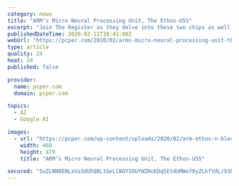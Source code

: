 ```yaml
---
category: news
title: "ARM’s Micro Neural Processing Unit, The Ethos-U55"
excerpt: "Join The Register as they delve into these two chips as well as the larger Ethos-N77 processor. Deep-learning systems destined for these low-end microNPU-powered devices can be developed in any framework as long as it is eventually exported as a TensorFlow Lite or PyTorch Mobile model."
publishedDateTime: 2020-02-11T18:41:00Z
webUrl: "https://pcper.com/2020/02/arms-micro-neural-processing-unit-the-ethos-u55/"
type: article
quality: 24
heat: 24
published: false

provider:
  name: pcper.com
  domain: pcper.com

topics:
  - AI
  - Google AI

images:
  - url: "https://pcper.com/wp-content/uploads/2020/02/arm-ethos-n-block-diagrampng-640x480.png"
    width: 460
    height: 479
    title: "ARM’s Micro Neural Processing Unit, The Ethos-U55"

secured: "SuZLNN0EBLxVa3dUhQBLtGeLCBOYSOUYWZHcKDqSEt4UMWo70yZLkfYdL/93b2tRTZh16u7DMzdoyio5DfCI1Rtu1+d/709P7SGD72Vyb346YOWXbIPVArkq/VbDrJBGKUCfzWYPQSI82dZQwl5zfC4u2kdKNF1c4GtVmy4N3qUAicX+17bfcHCIsLpjEKc5yHfzdVYo1jf3J6RNO8FJjhIyiakVTONbivf3pB/K995jZBBtTdn1DeCypE9zjWKgD6kfeSLRamNSTR8AJLVSdEtnsiXbfe4nwZhecnWRGA9drTDYSH/SeU260guXe1UKxt/E4j+AzFfiujUGhrp+LWKBPdXdYpdPdMT515nE/e+gpSQlnlJy7a6nklgwe1KX+zniHCeUvNlmJKhkCBzt9sLhyN92iDshTc7kg2ImDKaMhZc6wC7o9w6PCcq7L/zaPPgNDcuLS6j09/ha36eGptc4CLu7wN/+9G3qTEnZ49g=;9PumN9l0TS2iSJh5fMOsmw=="
---
```



